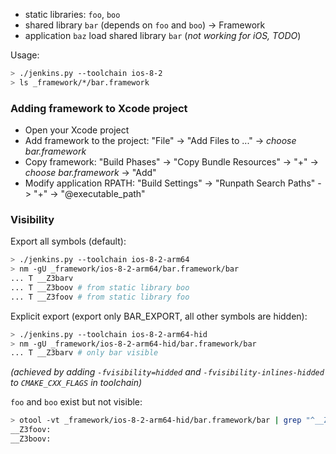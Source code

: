 * static libraries: `foo`, `boo`
* shared library `bar` (depends on `foo` and `boo`) -> Framework
* application `baz` load shared library `bar` (*not working for iOS, TODO*)

Usage:
```bash
> ./jenkins.py --toolchain ios-8-2
> ls _framework/*/bar.framework
```

### Adding framework to Xcode project

* Open your Xcode project
* Add framework to the project: "File" -> "Add Files to ..." -> *choose bar.framework*
* Copy framework: "Build Phases" -> "Copy Bundle Resources" -> "+" -> *choose bar.framework* -> "Add"
* Modify application RPATH: "Build Settings" -> "Runpath Search Paths" -> "+" -> "@executable_path"

### Visibility

Export all symbols (default):

```bash
> ./jenkins.py --toolchain ios-8-2-arm64
> nm -gU _framework/ios-8-2-arm64/bar.framework/bar
... T __Z3barv
... T __Z3boov # from static library boo
... T __Z3foov # from static library foo
```

Explicit export (export only BAR_EXPORT, all other symbols are hidden):

```bash
> ./jenkins.py --toolchain ios-8-2-arm64-hid
> nm -gU _framework/ios-8-2-arm64-hid/bar.framework/bar
... T __Z3barv # only bar visible
```

*(achieved by adding `-fvisibility=hidded` and `-fvisibility-inlines-hidded` to `CMAKE_CXX_FLAGS` in toolchain)*

`foo` and `boo` exist but not visible:
```bash
> otool -vt _framework/ios-8-2-arm64-hid/bar.framework/bar | grep "^__Z3\(foo\|boo\)"
__Z3foov:
__Z3boov:
```
